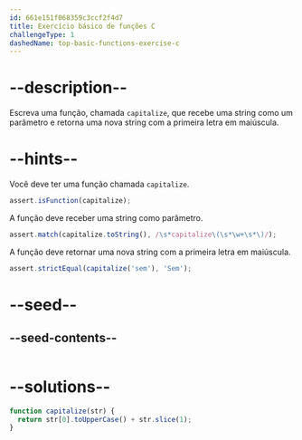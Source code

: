 ```yaml
---
id: 661e151f068359c3ccf2f4d7
title: Exercício básico de funções C
challengeType: 1
dashedName: top-basic-functions-exercise-c
---
```


# --description--

Escreva uma função, chamada `capitalize`, que recebe uma string como um parâmetro e retorna uma nova string com a primeira letra em maiúscula.

# --hints--

Você deve ter uma função chamada `capitalize`.

```js
assert.isFunction(capitalize);
```

A função deve receber uma string como parâmetro.

```js
assert.match(capitalize.toString(), /\s*capitalize\(\s*\w+\s*\)/);
```

A função deve retornar uma nova string com a primeira letra em maiúscula.

```js
assert.strictEqual(capitalize('sem'), 'Sem');
```


# --seed--

## --seed-contents--

```js

```

# --solutions--

```js
function capitalize(str) {
  return str[0].toUpperCase() + str.slice(1);
}
```

